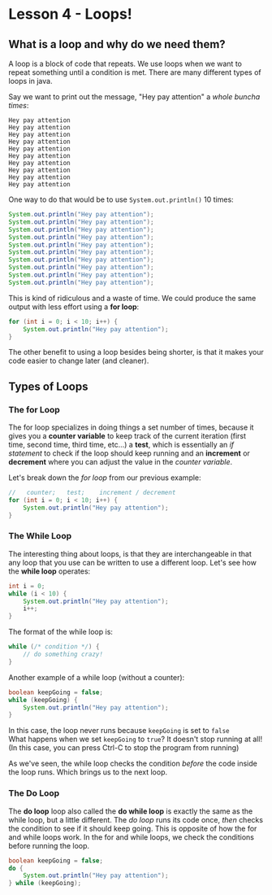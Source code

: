 # Lesson 4 - Loops!

## What is a loop and why do we need them?
A loop is a block of code that repeats. We use loops when we want to repeat
something until a condition is met. There are many different types of loops in
java.

Say we want to print out the message, "Hey pay attention" a *whole buncha times*:

```
Hey pay attention
Hey pay attention
Hey pay attention
Hey pay attention
Hey pay attention
Hey pay attention
Hey pay attention
Hey pay attention
Hey pay attention
Hey pay attention
```

One way to do that would be to use `System.out.println()` 10 times:

```java
System.out.println("Hey pay attention");
System.out.println("Hey pay attention");
System.out.println("Hey pay attention");
System.out.println("Hey pay attention");
System.out.println("Hey pay attention");
System.out.println("Hey pay attention");
System.out.println("Hey pay attention");
System.out.println("Hey pay attention");
System.out.println("Hey pay attention");
System.out.println("Hey pay attention");
```

This is kind of ridiculous and a waste of time.
We could produce the same output with less effort using a **for loop**:

```java
for (int i = 0; i < 10; i++) {
    System.out.println("Hey pay attention");
}
```

The other benefit to using a loop besides being shorter, is that it makes your
code easier to change later (and cleaner).

## Types of Loops

### The for Loop

The for loop specializes in doing things a set number of times, because it gives
you a **counter variable** to keep track of the current iteration (first time,
second time, third time, etc...) a **test**, which is essentially an *if
statement* to check if the loop should keep running and an **increment** or
**decrement** where you can adjust the value in the *counter variable*.

Let's break down the *for loop* from our previous example:

```java
//   counter;   test;    increment / decrement
for (int i = 0; i < 10; i++) {
    System.out.println("Hey pay attention");
}
```

### The While Loop

The interesting thing about loops, is that they are interchangeable in that any
loop that you use can be written to use a different loop. Let's see how the
**while loop** operates:

```java
int i = 0;
while (i < 10) {
    System.out.println("Hey pay attention");
    i++;
}
```

The format of the while loop is:

```java
while (/* condition */) {
    // do something crazy!
}
```

Another example of a while loop (without a counter):

```java
boolean keepGoing = false;
while (keepGoing) {
    System.out.println("Hey pay attention");
}
```

In this case, the loop never runs because `keepGoing` is set to `false`  
What happens when we set `keepGoing` to `true`? It doesn't stop running at all!
(In this case, you can press Ctrl-C to stop the program from running)

As we've seen, the while loop checks the condition *before* the code inside the
loop runs. Which brings us to the next loop.

### The Do Loop

The **do loop** loop also called the **do while loop** is exactly the same as
the while loop, but a little different. The *do loop* runs its code once, *then*
checks the condition to see if it should keep going. This is opposite of how the
for and while loops work. In the for and while loops, we check the conditions
before running the loop.

```java
boolean keepGoing = false;
do {
    System.out.println("Hey pay attention");
} while (keepGoing);
```



